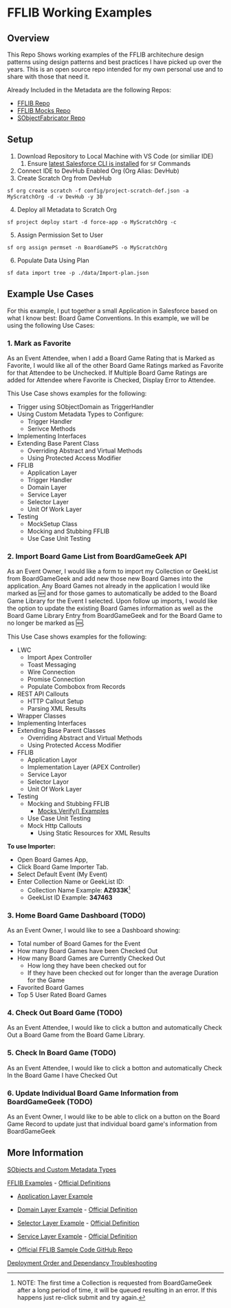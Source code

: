 # FFLIB Working Examples

## Overview

This Repo Shows working examples of the FFLIB architechure design patterns using design patterns and best practices I have picked up over the years. This is an open source repo intended for my own personal use and to share with those that need it.

Already Included in the Metadata are the following Repos:
- [FFLIB Repo](/force-app/main/default/classes/FFLIB%20Common%20Classes/FFLIB_COMMON)
- [FFLIB Mocks Repo](/force-app/main/default/classes/FFLIB%20Common%20Classes/APEX_MOCKS) 
- [SObjectFabricator Repo](/force-app/main/default/classes/FFLIB%20Common%20Classes/SOBJECT_FABRICATOR)

## Setup

1. Download Repository to Local Machine with VS Code (or similiar IDE)
   1. Ensure [latest Salesforce CLI is installed](https://developer.salesforce.com/docs/atlas.en-us.sfdx_setup.meta/sfdx_setup/sfdx_setup_install_cli.htm) for `SF` Commands
1. Connect IDE to DevHub Enabled Org (Org Alias: DevHub)
1. Create Scratch Org from DevHub 
```
sf org create scratch -f config/project-scratch-def.json -a MyScratchOrg -d -v DevHub -y 30
```
4. Deploy all Metadata to Scratch Org
```
sf project deploy start -d force-app -o MyScratchOrg -c
```
5. Assign Permission Set to User
```
sf org assign permset -n BoardGamePS -o MyScratchOrg
```
6. Populate Data Using Plan
```
sf data import tree -p ./data/Import-plan.json
```

## Example Use Cases

For this example, I put together a small Application in Salesforce based on what I know best: Board Game Conventions. In this example, we will be using the following Use Cases:

### 1. Mark as Favorite

As an Event Attendee, when I add a Board Game Rating that is Marked as Favorite, I would like all of the other Board Game Ratings marked as Favorite for that Attendee to be Unchecked.
If Multiple Board Game Ratings are added for Attendee where Favorite is Checked, Display Error to Attendee.

This Use Case shows examples for the following:
- Trigger using SObjectDomain as TriggerHandler
- Using Custom Metadata Types to Configure:
    - Trigger Handler
    - Serivce Methods
- Implementing Interfaces
- Extending Base Parent Class
     - Overriding Abstract and Virtual Methods
     - Using Protected Access Modifier
- FFLIB
    - Application Layer
    - Trigger Handler 
    - Domain Layer
    - Service Layer
    - Selector Layer
    - Unit Of Work Layer
- Testing
     - MockSetup Class
     - Mocking and Stubbing FFLIB
     - Use Case Unit Testing

### 2. Import Board Game List from BoardGameGeek API

As an Event Owner, I would like a form to import my Collection or GeekList from BoardGameGeek and add new those new Board Games into the application. 
Any Board Games not already in the application I would like marked as 🆕 and for those games to automatically be added to the Board Game Library for the Event I selected. 
Upon follow up imports, I would like the option to update the existing Board Games information as well as the Board Game Library Entry from BoardGameGeek and for the Board Game to no longer be marked as 🆕.

This Use Case shows examples for the following:
- LWC
     - Import Apex Controller
     - Toast Messaging
     - Wire Connection
     - Promise Connection
     - Populate Combobox from Records
- REST API Callouts
     - HTTP Callout Setup
     - Parsing XML Results
- Wrapper Classes
- Implementing Interfaces
- Extending Base Parent Classes
     - Overriding Abstract and Virtual Methods
     - Using Protected Access Modifier
- FFLIB
     - Application Layor
     - Implementation Layer (APEX Controller)
     - Service Layor
     - Selector Layor
     - Unit Of Work Layer
- Testing
     - Mocking and Stubbing FFLIB
          - [Mocks.Verify() Examples](/force-app/main/default/classes/FFLIB%20Examples/Services/README.md#mocksverify-example-quick-reference)
     - Use Case Unit Testing
     - Mock Http Callouts
          - Using Static Resources for XML Results

**To use Importer:** 
- Open Board Games App, 
- Click Board Game Importer Tab. 
- Select Default Event (My Event)
- Enter Collection Name or GeekList ID:
     - Collection Name Example: __AZ933K__[^1]
     - GeekList ID Example:     __347463__

[^1]: NOTE: The first time a Collection is requested from BoardGameGeek after a long period of time, it will be queued resulting in an error. If this happens just re-click submit and try again. 

### 3. Home Board Game Dashboard (TODO)

As an Event Owner, I would like to see a Dashboard showing: 
- Total number of Board Games for the Event 
- How many Board Games have been Checked Out
- How many Board Games are Currently Checked Out
     - How long they have been checked out for
     - If they have been checked out for longer than the average Duration for the Game
- Favorited Board Games
- Top 5 User Rated Board Games

### 4. Check Out Board Game (TODO)

As an Event Attendee, I would like to click a button and automatically Check Out a Board Game from the Board Game Library.

### 5. Check In Board Game (TODO)

As an Event Attendee, I would like to click a botton and automatically Check In the Board Game I have Checked Out

### 6. Update Individual Board Game Information from BoardGameGeek (TODO)

As an Event Owner, I would like to be able to click on a button on the Board Game Record to update just that individual board game's information from BoardGameGeek

## More Information

[SObjects and Custom Metadata Types](/force-app/main/default/objects)

[FFLIB Examples](/force-app/main/default/classes/FFLIB%20Examples) - [Official Definitions](https://fflib.dev/docs)
- [Application Layer Example](/force-app/main/default/classes/FFLIB%20Examples/Application)
- [Domain Layer Example](/force-app/main/default/classes/FFLIB%20Examples/Domains)  - [Official Definition](https://fflib.dev/docs/domain-layer/overview)
- [Selector Layer Example](/force-app/main/default/classes/FFLIB%20Examples/Selectors) - [Official Definition](https://fflib.dev/docs/selector-layer/overview)
- [Service Layer Example](/force-app/main/default/classes/FFLIB%20Examples/Services) - [Official Definition](https://fflib.dev/docs/service-layer/overview)

- [Official FFLIB Sample Code GitHub Repo](https://github.com/apex-enterprise-patterns/fflib-apex-common-samplecode)

[Deployment Order and Dependancy Troubleshooting](/force-app/main/default/classes/FFLIB%20Examples/README.md#deployment-order)


